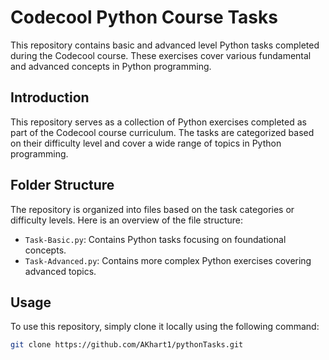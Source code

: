 # Codecool Python Course Tasks

This repository contains basic and advanced level Python tasks completed during the Codecool course. These exercises cover various fundamental and advanced concepts in Python programming.

## Introduction

This repository serves as a collection of Python exercises completed as part of the Codecool course curriculum. The tasks are categorized based on their difficulty level and cover a wide range of topics in Python programming.

## Folder Structure

The repository is organized into files based on the task categories or difficulty levels. Here is an overview of the file structure:

- `Task-Basic.py`: Contains Python tasks focusing on foundational concepts.
- `Task-Advanced.py`: Contains more complex Python exercises covering advanced topics.

## Usage

To use this repository, simply clone it locally using the following command:

```bash
git clone https://github.com/AKhart1/pythonTasks.git
